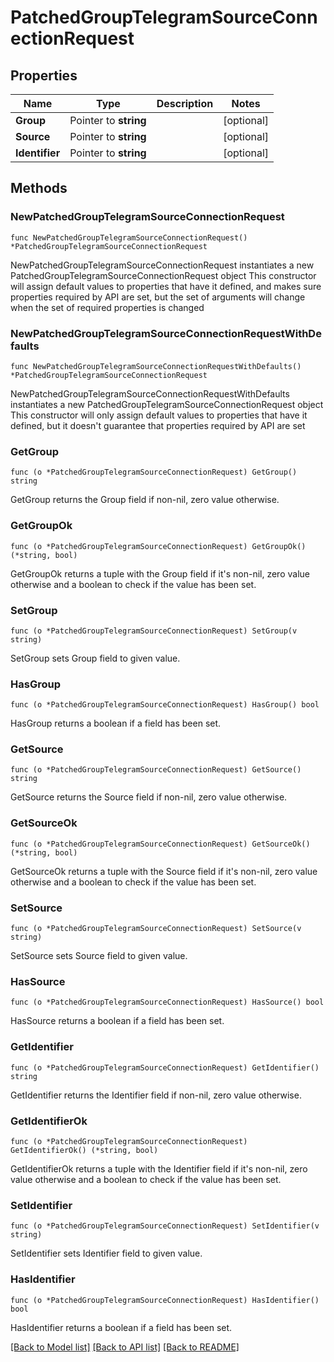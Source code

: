 # PatchedGroupTelegramSourceConnectionRequest

## Properties

Name | Type | Description | Notes
------------ | ------------- | ------------- | -------------
**Group** | Pointer to **string** |  | [optional] 
**Source** | Pointer to **string** |  | [optional] 
**Identifier** | Pointer to **string** |  | [optional] 

## Methods

### NewPatchedGroupTelegramSourceConnectionRequest

`func NewPatchedGroupTelegramSourceConnectionRequest() *PatchedGroupTelegramSourceConnectionRequest`

NewPatchedGroupTelegramSourceConnectionRequest instantiates a new PatchedGroupTelegramSourceConnectionRequest object
This constructor will assign default values to properties that have it defined,
and makes sure properties required by API are set, but the set of arguments
will change when the set of required properties is changed

### NewPatchedGroupTelegramSourceConnectionRequestWithDefaults

`func NewPatchedGroupTelegramSourceConnectionRequestWithDefaults() *PatchedGroupTelegramSourceConnectionRequest`

NewPatchedGroupTelegramSourceConnectionRequestWithDefaults instantiates a new PatchedGroupTelegramSourceConnectionRequest object
This constructor will only assign default values to properties that have it defined,
but it doesn't guarantee that properties required by API are set

### GetGroup

`func (o *PatchedGroupTelegramSourceConnectionRequest) GetGroup() string`

GetGroup returns the Group field if non-nil, zero value otherwise.

### GetGroupOk

`func (o *PatchedGroupTelegramSourceConnectionRequest) GetGroupOk() (*string, bool)`

GetGroupOk returns a tuple with the Group field if it's non-nil, zero value otherwise
and a boolean to check if the value has been set.

### SetGroup

`func (o *PatchedGroupTelegramSourceConnectionRequest) SetGroup(v string)`

SetGroup sets Group field to given value.

### HasGroup

`func (o *PatchedGroupTelegramSourceConnectionRequest) HasGroup() bool`

HasGroup returns a boolean if a field has been set.

### GetSource

`func (o *PatchedGroupTelegramSourceConnectionRequest) GetSource() string`

GetSource returns the Source field if non-nil, zero value otherwise.

### GetSourceOk

`func (o *PatchedGroupTelegramSourceConnectionRequest) GetSourceOk() (*string, bool)`

GetSourceOk returns a tuple with the Source field if it's non-nil, zero value otherwise
and a boolean to check if the value has been set.

### SetSource

`func (o *PatchedGroupTelegramSourceConnectionRequest) SetSource(v string)`

SetSource sets Source field to given value.

### HasSource

`func (o *PatchedGroupTelegramSourceConnectionRequest) HasSource() bool`

HasSource returns a boolean if a field has been set.

### GetIdentifier

`func (o *PatchedGroupTelegramSourceConnectionRequest) GetIdentifier() string`

GetIdentifier returns the Identifier field if non-nil, zero value otherwise.

### GetIdentifierOk

`func (o *PatchedGroupTelegramSourceConnectionRequest) GetIdentifierOk() (*string, bool)`

GetIdentifierOk returns a tuple with the Identifier field if it's non-nil, zero value otherwise
and a boolean to check if the value has been set.

### SetIdentifier

`func (o *PatchedGroupTelegramSourceConnectionRequest) SetIdentifier(v string)`

SetIdentifier sets Identifier field to given value.

### HasIdentifier

`func (o *PatchedGroupTelegramSourceConnectionRequest) HasIdentifier() bool`

HasIdentifier returns a boolean if a field has been set.


[[Back to Model list]](../README.md#documentation-for-models) [[Back to API list]](../README.md#documentation-for-api-endpoints) [[Back to README]](../README.md)


